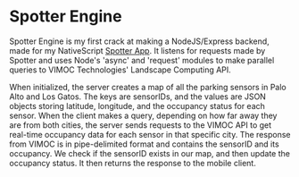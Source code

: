 # Spotter Engine

Spotter Engine is my first crack at making a NodeJS/Express backend, made for my NativeScript [Spotter App](http://www.github.com/antonybello/spotter). It listens for requests made by Spotter and uses Node's 'async' and 'request' modules to make parallel queries to VIMOC Technologies' Landscape Computing API.

When initialized, the server creates a map of all the parking sensors in Palo Alto and Los Gatos. The keys are sensorIDs, and the values are JSON objects storing latitude, longitude, and the occupancy status for each sensor. When the client makes a query, depending on how far away they are from both cities, the server sends requests to the VIMOC API to get real-time occupancy data for each sensor in that specific city. The response from VIMOC is in pipe-delimited format and contains the sensorID and its occupancy. We check if the sensorID exists in our map, and then update the occupancy status. It then returns the response to the mobile client.  
